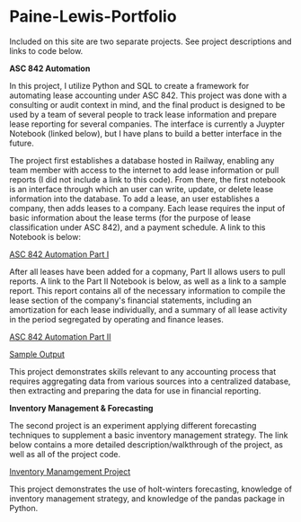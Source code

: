 # Paine-Lewis-Portfolio

Included on this site are two separate projects. See project descriptions and links to code below. 

**ASC 842 Automation**

In this project, I utilize Python and SQL to create a framework for automating lease accounting under ASC 842. This project was done with a consulting or audit context in mind, and the final product is designed to be used by a team of several people to track lease information and prepare lease reporting for several companies. The interface is currently a Juypter Notebook (linked below), but I have plans to build a better interface in the future. 

The project first establishes a database hosted in Railway, enabling any team member with access to the internet to add lease information or pull reports (I did not include a link to this code). From there, the first notebook is an interface through which an user can write, update, or delete lease information into the database. To add a lease, an user establishes a company, then adds leases to a company. Each lease requires the input of basic information about the lease terms (for the purpose of lease classification under ASC 842), and a payment schedule. A link to this Notebook is below:

[ASC 842 Automation Part I](https://github.com/PaineLewis/Paine-Lewis-Portfolio/blob/68bf7362b15b5b8e0412cfa7b43d4a9e559191b9/ASC_842_Automation_Part_1.ipynb)

After all leases have been added for a copmany, Part II allows users to pull reports. A link to the Part II Notebook is below, as well as a link to a sample report. This report contains all of the necessary information to compile the lease section of the company's financial statements, including an amortization for each lease individually, and a summary of all lease activity in the period segregated by operating and finance leases. 

[ASC 842 Automation Part II](insertlink)

[Sample Output](inputlink)

This project demonstrates skills relevant to any accounting process that requires aggregating data from various sources into a centralized database, then extracting and preparing the data for use in financial reporting. 

**Inventory Management & Forecasting**

The second project is an experiment applying different forecasting techniques to supplement a basic inventory management strategy. The link below contains a more detailed description/walkthrough of the project, as well as all of the project code. 

[Inventory Manamgement Project](https://github.com/PaineLewis/Data-Science-Portfolio/blob/85cfcabb06ed7e64bf7e2d3c558cad9bd2a42c6f/Exponential%20Smoothing%20and%20Inventory%20Management.ipynb)

This project demonstrates the use of holt-winters forecasting, knowledge of inventory management strategy, and knowledge of the pandas package in Python. 
